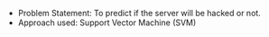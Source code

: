 - Problem Statement: To predict if the server will be hacked or not.
- Approach used: Support Vector Machine (SVM)
